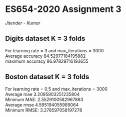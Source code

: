 # ES654-2020 Assignment 3

*Jitender* - *Kumar*

## Digits dataset K = 3 folds
For learning rate = 3 and max_iterations = 3000 </br>
Average accuracy  84.52977184195882 </br>
maximum accuracy  86.97829716193655 </br>

## Boston dataset K = 3 folds
For learning rate = 0.5 and max_iterations = 3000 </br>
Average mae  3.2095903251235804 </br>
Minimum MAE: 2.5529100582967863 </br>
Average rmse  4.595194055989064 </br>
Minimum RMSE: 3.278597058197278 </br>
